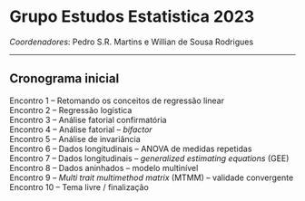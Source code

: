 # Grupo Estudos Estatistica 2023
*Coordenadores*: Pedro S.R. Martins e Willian de Sousa Rodrigues

---

## Cronograma inicial  

Encontro 1 – Retomando os conceitos de regressão linear  
Encontro 2 – Regressão logística  
Encontro 3 – Análise fatorial confirmatória  
Encontro 4 – Análise fatorial – *bifactor*  
Encontro 5 – Análise de invariância  
Encontro 6 – Dados longitudinais – ANOVA de medidas repetidas  
Encontro 7 – Dados longitudinais – *generalized estimating equations* (GEE)  
Encontro 8 – Dados aninhados – modelo multinível  
Encontro 9 – *Multi trait multimethod matrix* (MTMM) – validade convergente  
Encontro 10 – Tema livre / finalização  
